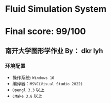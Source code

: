 # Fluid Simulation System
# Final score: 99/100

## 南开大学图形学作业 By： dkr lyh


### 环境配置

- 操作系统: `Windows 10`
- 编译器：`MSVC(Visual Studio 2022)`
- `Opengl 3.3` 以上
- `CMake 3.8` 以上
